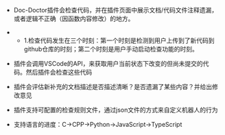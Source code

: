 - Doc-Doctor插件会检查代码，并在插件页面中展示文档/代码文件注释遗漏，或者逻辑不正确（因函数内容修改）的地方。
- - 1.检查代码发生在三个时刻：第一个时刻是检测到用户上传到了新代码到github仓库的时刻；第二个时刻是用户手动启动检查功能的时刻。
- 插件会调用VSCode的API，来获取用户当前状态下改变的但尚未提交的代码。然后插件会检查这些代码
- 插件会评估新补充的文档描述是否描述清晰？是否遗漏了某些内容？并给出修改意见
- 插件支持可配置的检查规则文件，通过json文件的方式来自定义机器人的行为

- 支持语言的进度：C->CPP->Python->JavaScript->TypeScript